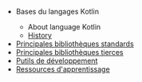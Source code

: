 
<link href="https://github.com/uvsq21801511/langage_Kotlin/blob/master/style.css" rel="stylesheet" />
<nav>
	<ul>
		<li> Bases du langages Kotlin</li>
			<ul>
				<li><a href"#">About language Kotlin</a></li>
				<li><a href="#">History</a></li>
			</ul>
		<li><a href="#">Principales bibliothèques standards</a></li>
		<li><a href="#">Principales bibliothèques tierces</a></li>
		<li><a href="#">Putils de développement</a></li>
		<li><a href="#">Ressources d'apprentissage</a></li>
	</ul>
</nav>


